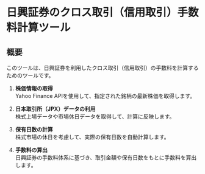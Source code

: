 # 日興証券のクロス取引（信用取引）手数料計算ツール

## 概要
このツールは、日興証券を利用したクロス取引（信用取引）の手数料を計算するためのツールです。

1. **株価情報の取得**  
   Yahoo Finance APIを使用して、指定された銘柄の最新株価を取得します。

2. **日本取引所（JPX）データの利用**  
   株式上場データや市場休日データを取得して、計算に反映します。

3. **保有日数の計算**  
   株式市場の休日を考慮して、実際の保有日数を自動計算します。

4. **手数料の算出**  
   日興証券の手数料体系に基づき、取引金額や保有日数をもとに手数料を算出します。
